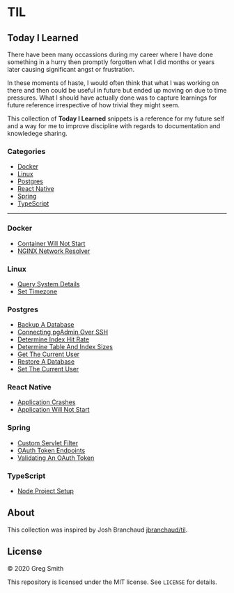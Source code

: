 # TIL

## Today I Learned

There have been many occassions during my career where I have done something in a hurry then promptly forgotten what I did months or years later causing significant angst or frustration. 

In these moments of haste, I would often think that what I was working on there and then could be useful in future but ended up moving on due to time pressures. What I should have actually done was to capture learnings for future reference irrespective of how trivial they might seem.

This collection of __Today I Learned__ snippets is a reference for my future self and a way for me to improve discipline with regards to documentation and knowledege sharing.

### Categories

* [Docker](#docker)
* [Linux](#linux)
* [Postgres](#postgres)
* [React Native](#react-native)
* [Spring](#spring)
* [TypeScript](#typeScript)

---

### Docker
- [Container Will Not Start](docker/container-will-not-start.md)
- [NGINX Network Resolver](docker/nginx-network-resolver.md)

### Linux
- [Query System Details](linux/query-system-details.md)
- [Set Timezone](linux/set-timezone.md)

### Postgres
- [Backup A Database](postgres/backup-a-database.md)
- [Connecting pgAdmin Over SSH](postgres/connecting-pgadmin-over-ssh.md)
- [Determine Index Hit Rate](postgres/determine-index-hit-rate.md)
- [Determine Table And Index Sizes](postgres/determine-table-and-index-sizes.md)
- [Get The Current User](postgres/get-the-current-user.md)
- [Restore A Database](postgres/restore-a-database.md)
- [Set The Current User](postgres/set-the-current-user.md)

### React Native
- [Application Crashes](react-native/application-crashes.md)
- [Application Will Not Start](react-native/application-will-not-start.md)

### Spring
- [Custom Servlet Filter](spring/custom-servlet-filter.md)
- [OAuth Token Endpoints](spring/oauth-token-endpoints.md)
- [Validating An OAuth Token](spring/validating-an-oauth-token.md)

### TypeScript
- [Node Project Setup](typescript/node-project-setup.md)

## About

This collection was inspired by Josh Branchaud [jbranchaud/til](https://github.com/jbranchaud/til).

## License

&copy; 2020 Greg Smith

This repository is licensed under the MIT license. See `LICENSE` for details.